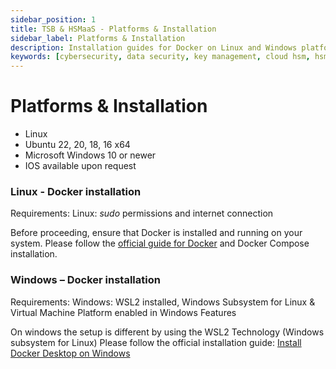 ```yaml
---
sidebar_position: 1
title: TSB & HSMaaS - Platforms & Installation
sidebar_label: Platforms & Installation
description: Installation guides for Docker on Linux and Windows platforms.
keywords: [cybersecurity, data security, key management, cloud hsm, hsm key management, hsm cloud, hsm as a service, cloud based hsm, hsm digital signature, hsm services, hsm service, hsm, hardware security module, Linux Docker installation, Windows Docker installation, Docker setup, WSL2, Ubuntu Docker, Windows 10 Docker]
---
```


# Platforms & Installation
  - Linux
  - Ubuntu 22, 20, 18, 16 x64
  - Microsoft Windows 10 or newer
  - IOS available upon request

### Linux - Docker installation
Requirements: Linux: _sudo_ permissions and internet connection

Before proceeding, ensure that Docker is installed and running on your system. Please follow the [official guide for Docker](https://docs.docker.com/engine/install/ubuntu/) and Docker Compose installation.

### Windows – Docker installation
Requirements: Windows: WSL2 installed, Windows Subsystem for Linux & Virtual Machine Platform enabled in Windows Features

On windows the setup is different by using the WSL2 Technology (Windows subsystem for Linux)
Please follow the official installation guide: [Install Docker Desktop on Windows](https://docs.docker.com/desktop/install/windows-install/)
<br />